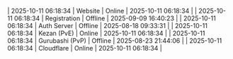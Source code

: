 | 2025-10-11 06:18:34 | Website | Online | 2025-10-11 06:18:34 |
| 2025-10-11 06:18:34 | Registration | Offline | 2025-09-09 16:40:23 |
| 2025-10-11 06:18:34 | Auth Server | Offline | 2025-08-18 09:33:31 |
| 2025-10-11 06:18:34 | Kezan (PvE) | Online | 2025-10-11 06:18:34 |
| 2025-10-11 06:18:34 | Gurubashi (PvP) | Offline | 2025-08-23 21:44:06 |
| 2025-10-11 06:18:34 | Cloudflare | Online | 2025-10-11 06:18:34 |
